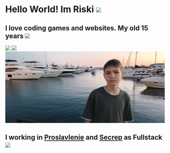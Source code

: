 # Hello World! Im Riski <img width="40px" src="https://emojigraph.org/media/72/apple/smiling-face-with-sunglasses_1f60e.png"/>
## I love coding games and websites. My old 15 years <img width="30px" src="https://emojigraph.org/media/72/apple/frog_1f438.png"/>

![](https://github-readme-stats.vercel.app/api?username=Riskohop&theme=dark&hide=issues,stars&show_icons=true)
![](https://github-readme-stats.vercel.app/api/top-langs/?username=Riskohop&layout=compact&theme=dark&hide=hlsl,shaderlab)
<img width="770px" src="./photo_2024-08-03_02-57-23.jpg" /> 

## I working in [Proslavlenie](https://proslavlenie.ru) and [Secrep](https://secrep.ru) as Fullstack <img width="30px" src="https://emojigraph.org/media/72/apple/hot-beverage_2615.png"/>


